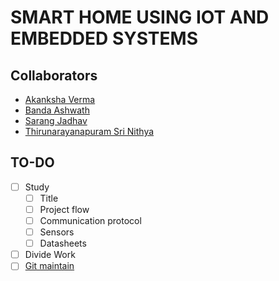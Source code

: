 # SMART HOME USING IOT AND EMBEDDED SYSTEMS

## Collaborators

- [Akanksha Verma](https://github.com/akankshav01)
- [Banda Ashwath](https://github.com/ashwath8009)
- [Sarang Jadhav](https://github.com/sa-ra-ja)
- [Thirunarayanapuram Sri Nithya](https://github.com/nithyasagar28)

## TO-DO

- [ ] Study
	- [ ] Title
	- [ ] Project flow
	- [ ] Communication protocol
	- [ ] Sensors
	- [ ] Datasheets	
- [ ] Divide Work
- [ ] [Git maintain](HACKING)
